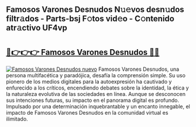 ## Famosos Varones Desnudos N𝚞𝚎vos desn𝚞dos filtr𝚊dos - Parts-bsj F𝚘tos vid𝚎o - C𝚘ntenido atr𝚊ctivo UF4vp

# <h2><a href="http://mb2wgz.tromn.icu/?c=Famosos+Varones+Desnudos">🔗👉👉👉 Famosos Varones Desnudos 🔗🔗</a></h2>

[![Famosos Varones Desnudos nuevo](https://i.imgur.com/pEAQMta.gif)](http://mb2wgz.tromn.icu/?c=Famosos+Varones+Desnudos)
Famosos Varones Desnudos, una persona multifacética y paradójica, desafía la comprensión simple. Su uso pionero de los medios digitales para la autoexpresión ha cautivado y enfurecido a los críticos, encendiendo debates sobre la identidad, la ética y la naturaleza evolutiva de las sociedades en línea. Aunque se desconocen sus intenciones futuras, su impacto en el panorama digital es profundo. Impulsado por una determinación inquebrantable y un encanto innegable, el impacto de Famosos Varones Desnudos en la comunidad virtual es ilimitado.
